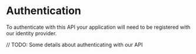 ﻿# Authentication

To authenticate with this API your application will need 
to be registered with our identity provider.

// TODO: Some details about authenticating with our API